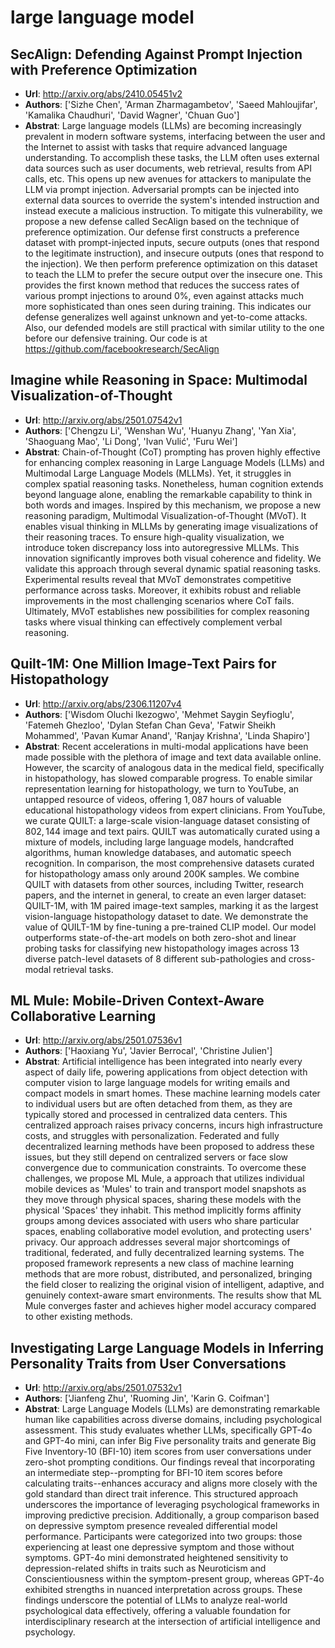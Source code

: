 # large language model
## SecAlign: Defending Against Prompt Injection with Preference Optimization
- **Url**: http://arxiv.org/abs/2410.05451v2
- **Authors**: ['Sizhe Chen', 'Arman Zharmagambetov', 'Saeed Mahloujifar', 'Kamalika Chaudhuri', 'David Wagner', 'Chuan Guo']
- **Abstrat**: Large language models (LLMs) are becoming increasingly prevalent in modern software systems, interfacing between the user and the Internet to assist with tasks that require advanced language understanding. To accomplish these tasks, the LLM often uses external data sources such as user documents, web retrieval, results from API calls, etc. This opens up new avenues for attackers to manipulate the LLM via prompt injection. Adversarial prompts can be injected into external data sources to override the system's intended instruction and instead execute a malicious instruction.   To mitigate this vulnerability, we propose a new defense called SecAlign based on the technique of preference optimization. Our defense first constructs a preference dataset with prompt-injected inputs, secure outputs (ones that respond to the legitimate instruction), and insecure outputs (ones that respond to the injection). We then perform preference optimization on this dataset to teach the LLM to prefer the secure output over the insecure one. This provides the first known method that reduces the success rates of various prompt injections to around 0%, even against attacks much more sophisticated than ones seen during training. This indicates our defense generalizes well against unknown and yet-to-come attacks. Also, our defended models are still practical with similar utility to the one before our defensive training. Our code is at https://github.com/facebookresearch/SecAlign





## Imagine while Reasoning in Space: Multimodal Visualization-of-Thought
- **Url**: http://arxiv.org/abs/2501.07542v1
- **Authors**: ['Chengzu Li', 'Wenshan Wu', 'Huanyu Zhang', 'Yan Xia', 'Shaoguang Mao', 'Li Dong', 'Ivan Vulić', 'Furu Wei']
- **Abstrat**: Chain-of-Thought (CoT) prompting has proven highly effective for enhancing complex reasoning in Large Language Models (LLMs) and Multimodal Large Language Models (MLLMs). Yet, it struggles in complex spatial reasoning tasks. Nonetheless, human cognition extends beyond language alone, enabling the remarkable capability to think in both words and images. Inspired by this mechanism, we propose a new reasoning paradigm, Multimodal Visualization-of-Thought (MVoT). It enables visual thinking in MLLMs by generating image visualizations of their reasoning traces. To ensure high-quality visualization, we introduce token discrepancy loss into autoregressive MLLMs. This innovation significantly improves both visual coherence and fidelity. We validate this approach through several dynamic spatial reasoning tasks. Experimental results reveal that MVoT demonstrates competitive performance across tasks. Moreover, it exhibits robust and reliable improvements in the most challenging scenarios where CoT fails. Ultimately, MVoT establishes new possibilities for complex reasoning tasks where visual thinking can effectively complement verbal reasoning.





## Quilt-1M: One Million Image-Text Pairs for Histopathology
- **Url**: http://arxiv.org/abs/2306.11207v4
- **Authors**: ['Wisdom Oluchi Ikezogwo', 'Mehmet Saygin Seyfioglu', 'Fatemeh Ghezloo', 'Dylan Stefan Chan Geva', 'Fatwir Sheikh Mohammed', 'Pavan Kumar Anand', 'Ranjay Krishna', 'Linda Shapiro']
- **Abstrat**: Recent accelerations in multi-modal applications have been made possible with the plethora of image and text data available online. However, the scarcity of analogous data in the medical field, specifically in histopathology, has slowed comparable progress. To enable similar representation learning for histopathology, we turn to YouTube, an untapped resource of videos, offering $1,087$ hours of valuable educational histopathology videos from expert clinicians. From YouTube, we curate QUILT: a large-scale vision-language dataset consisting of $802, 144$ image and text pairs. QUILT was automatically curated using a mixture of models, including large language models, handcrafted algorithms, human knowledge databases, and automatic speech recognition. In comparison, the most comprehensive datasets curated for histopathology amass only around $200$K samples. We combine QUILT with datasets from other sources, including Twitter, research papers, and the internet in general, to create an even larger dataset: QUILT-1M, with $1$M paired image-text samples, marking it as the largest vision-language histopathology dataset to date. We demonstrate the value of QUILT-1M by fine-tuning a pre-trained CLIP model. Our model outperforms state-of-the-art models on both zero-shot and linear probing tasks for classifying new histopathology images across $13$ diverse patch-level datasets of $8$ different sub-pathologies and cross-modal retrieval tasks.





## ML Mule: Mobile-Driven Context-Aware Collaborative Learning
- **Url**: http://arxiv.org/abs/2501.07536v1
- **Authors**: ['Haoxiang Yu', 'Javier Berrocal', 'Christine Julien']
- **Abstrat**: Artificial intelligence has been integrated into nearly every aspect of daily life, powering applications from object detection with computer vision to large language models for writing emails and compact models in smart homes. These machine learning models cater to individual users but are often detached from them, as they are typically stored and processed in centralized data centers. This centralized approach raises privacy concerns, incurs high infrastructure costs, and struggles with personalization. Federated and fully decentralized learning methods have been proposed to address these issues, but they still depend on centralized servers or face slow convergence due to communication constraints. To overcome these challenges, we propose ML Mule, a approach that utilizes individual mobile devices as 'Mules' to train and transport model snapshots as they move through physical spaces, sharing these models with the physical 'Spaces' they inhabit. This method implicitly forms affinity groups among devices associated with users who share particular spaces, enabling collaborative model evolution, and protecting users' privacy. Our approach addresses several major shortcomings of traditional, federated, and fully decentralized learning systems. The proposed framework represents a new class of machine learning methods that are more robust, distributed, and personalized, bringing the field closer to realizing the original vision of intelligent, adaptive, and genuinely context-aware smart environments. The results show that ML Mule converges faster and achieves higher model accuracy compared to other existing methods.





## Investigating Large Language Models in Inferring Personality Traits from User Conversations
- **Url**: http://arxiv.org/abs/2501.07532v1
- **Authors**: ['Jianfeng Zhu', 'Ruoming Jin', 'Karin G. Coifman']
- **Abstrat**: Large Language Models (LLMs) are demonstrating remarkable human like capabilities across diverse domains, including psychological assessment. This study evaluates whether LLMs, specifically GPT-4o and GPT-4o mini, can infer Big Five personality traits and generate Big Five Inventory-10 (BFI-10) item scores from user conversations under zero-shot prompting conditions. Our findings reveal that incorporating an intermediate step--prompting for BFI-10 item scores before calculating traits--enhances accuracy and aligns more closely with the gold standard than direct trait inference. This structured approach underscores the importance of leveraging psychological frameworks in improving predictive precision. Additionally, a group comparison based on depressive symptom presence revealed differential model performance. Participants were categorized into two groups: those experiencing at least one depressive symptom and those without symptoms. GPT-4o mini demonstrated heightened sensitivity to depression-related shifts in traits such as Neuroticism and Conscientiousness within the symptom-present group, whereas GPT-4o exhibited strengths in nuanced interpretation across groups. These findings underscore the potential of LLMs to analyze real-world psychological data effectively, offering a valuable foundation for interdisciplinary research at the intersection of artificial intelligence and psychology.




